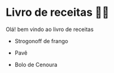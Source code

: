 # Livro de receitas  :man_cook:

Olá! bem vindo ao livro de receitas 

- Strogonoff de frango 

- Pavê

- Bolo de Cenoura
